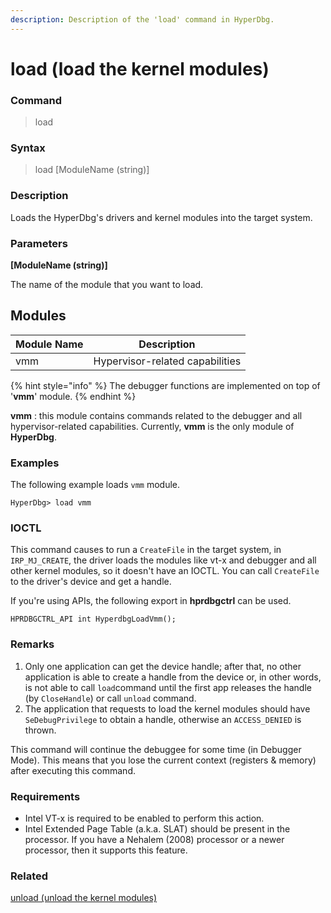 ```yaml
---
description: Description of the 'load' command in HyperDbg.
---
```


# load (load the kernel modules)

### Command

> load

### Syntax

> load \[ModuleName (string)]

### Description

Loads the HyperDbg's drivers and kernel modules into the target system.

### Parameters

**\[ModuleName (string)]**

The name of the module that you want to load.

## Modules

| Module Name | Description                     |
| ----------- | ------------------------------- |
| vmm         | Hypervisor-related capabilities |

{% hint style="info" %}
The debugger functions are implemented on top of '**vmm**' module.
{% endhint %}

**vmm** : this module contains commands related to the debugger and all hypervisor-related capabilities. Currently, **vmm** is the only module of **HyperDbg**.

### Examples

The following example loads `vmm` module.

```
HyperDbg> load vmm
```

### IOCTL

This command causes to run a `CreateFile` in the target system, in `IRP_MJ_CREATE`, the driver loads the modules like vt-x and debugger and all other kernel modules, so it doesn't have an IOCTL. You can call `CreateFile` to the driver's device and get a handle.

If you're using APIs, the following export in **hprdbgctrl** can be used.

```
HPRDBGCTRL_API int HyperdbgLoadVmm();
```

### Remarks

1. Only one application can get the device handle; after that, no other application is able to create a handle from the device or, in other words, is not able to call `load`command until the first app releases the handle (by `CloseHandle`) or call `unload` command.
2. The application that requests to load the kernel modules should have `SeDebugPrivilege` to obtain a handle, otherwise an `ACCESS_DENIED` is thrown.

This command will continue the debuggee for some time (in Debugger Mode). This means that you lose the current context (registers & memory) after executing this command.

### Requirements

* Intel VT-x is required to be enabled to perform this action.
* Intel Extended Page Table (a.k.a. SLAT) should be present in the processor. If you have a Nehalem (2008) processor or a newer processor, then it supports this feature.

### Related

[unload (unload the kernel modules)](https://docs.hyperdbg.org/commands/debugging-commands/unload)
